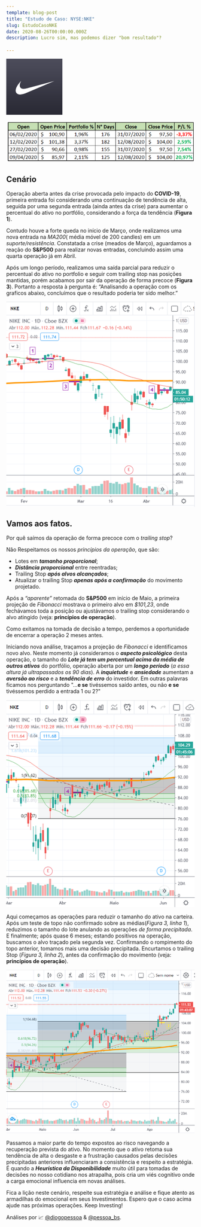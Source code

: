 ```yaml
--- 
template: blog-post 
title: "Estudo de Caso: NYSE:NKE" 
slug: EstudoCasoNKE 
date: 2020-08-26T00:00:00.000Z 
description: Lucro sim, mas podemos dizer "bom resultado"? 

--- 
```


![](./EstudoNKEimgs/nike.png)  

![Entradas](./EstudoNKEimgs/Tabela.png)  


## Cenário 


Operação aberta antes da crise provocada pelo impacto do **COVID-19**, primeira entrada foi considerando uma continuação de tendência de alta, seguida por uma segunda entrada (ainda antes da crise) para aumentar o percentual do ativo no portfólio, considerando a força da tendência (**Figura 1**).  

Contudo houve a forte queda no início de Março, onde realizamos uma nova entrada na _MA200_( média móvel de 200 candles) em um _suporte/resistência_. 
Constatada a crise (meados de Março), aguardamos a reação do **S&P500** para realizar novas entradas, concluindo assim uma quarta operação já em Abril.  

Após um longo período, realizamos uma saída parcial para reduzir o percentual do ativo no portfolio e seguir com trailing stop nas posições mantidas, porém acabamos por sair da operação de forma precoce (**Figura 3**). Portanto a resposta à pergunta é: “Analisando a operação com os graficos abaixo, concluímos que o resultado poderia ter sido melhor.” 

![Figura 1](./EstudoNKEimgs/F1.png) 


## Vamos aos fatos. 
 
Por quê saímos da operação de forma precoce com o _trailing stop_? 

Não Respeitamos os nossos *princípios da operação*, que são: 

* Lotes em _**tamanho proporcional**_; 
* _**Distância proporcional**_ entre reentradas; 
* Trailing Stop **_após alvos alcançados_**; 
* Atualizar o trailing Stop **_apenas após a confirmação_** do movimento projetado. 

Após a _“aparente”_ retomada do **S&P500** em início de Maio, a primeira projeção de _Fibonacci_ mostrava o primeiro alvo em _*$101,23*_, onde fechávamos toda a posição ou ajustávamos o trailing stop considerando o alvo atingido (veja: **princípios de operação**).  

Como exitamos na tomada de decisão a tempo, perdemos a oportunidade de encerrar a operação 2 meses antes. 

Iniciando nova análise, traçamos a projeção de _Fibonacci_ e identificamos novo alvo. Neste momento já consideramos o _**aspecto psicológico**_ desta operação, o tamanho do _**Lote já tem um percentual acima da média de outros ativos**_ do portfólio, operação aberta por um _**longo período**_ (_a essa altura já ultrapassados os 90 dias_). A _**inquietude**_ e _**ansiedade**_ aumentam a _**aversão ao risco**_ e a _**tendência de erro**_ do investidor. Em outras palavras ficamos nos perguntando "...**e se** tivéssemos saído antes, ou não **e se** tivéssemos perdido a entrada 1 ou 2?" 

![Figura 2](./EstudoNKEimgs/F2.png) 

Aqui começamos as operações para reduzir o tamanho do ativo na carteira. Após um teste de topo não confirmado sobre as médias(_Figura 3, linha 1_), reduzimos o tamanho do lote anulando as operações _de forma precipitada_. E finalmente; após quase 6 meses; estando positivos na operação, buscamos o alvo traçado pela segunda vez. Confirmando o rompimento do topo anterior, tomamos mais uma decisão precipitada. Encurtamos o trailing Stop (_Figura 3, linha 2_), antes da confirmação do movimento (veja: **princípios de operação**).

![Figura 3](./EstudoNKEimgs/F3.png) 

Passamos a maior parte do tempo expostos ao risco navegando a recuperação prevista do ativo. No momento que o ativo retoma sua tendência de alta o desgaste e a frustração causados pelas decisões precipitadas anteriores influenciaram a consistência e respeito a estratégia. É quando a _**Heurística da Disponibilidade**_ muito útil para tomadas de decisões no nosso cotidiano nos atrapalha, pois cria um viés cognitivo onde a carga emocional influencia em novas análises.  

Fica a lição neste cenário, respeite sua estratégia e análise e fique atento as armadilhas do emocional em seus Investimentos. Espero que o caso acima ajude nas próximas operações. Keep Investing!

Análises por &#128200; [@diogopessoa](https://www.etoro.com/people/diogopessoa) & [@pessoa_bs](https://www.etoro.com/people/pessoa_bs).